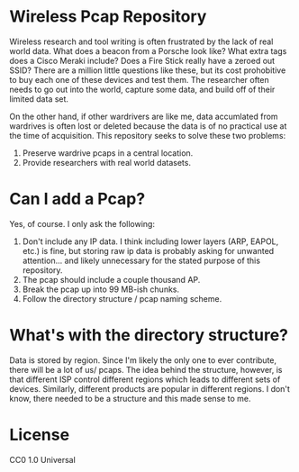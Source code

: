 # Wireless Pcap Repository

Wireless research and tool writing is often frustrated by the lack of real world data. What does a beacon from a Porsche look like? What extra tags does a Cisco Meraki include? Does a Fire Stick really have a zeroed out SSID? There are a million little questions like these, but its cost prohobitive to buy each one of these devices and test them. The researcher often needs to go out into the world, capture some data, and build off of their limited data set.

On the other hand, if other wardrivers are like me, data accumlated from wardrives is often lost or deleted because the data is of no practical use at the time of acquisition. This repository seeks to solve these two problems:

1. Preserve wardrive pcaps in a central location.
2. Provide researchers with real world datasets.

# Can I add a Pcap?

Yes, of course. I only ask the following:

1. Don't include any IP data. I think including lower layers (ARP, EAPOL, etc.) is fine, but storing raw ip data is probably asking for unwanted attention... and likely unnecessary for the stated purpose of this repository.
2. The pcap should include a couple thousand AP.
3. Break the pcap up into 99 MB-ish chunks.
4. Follow the directory structure / pcap naming scheme.

# What's with the directory structure?

Data is stored by region. Since I'm likely the only one to ever contribute, there will be a lot of us/<state> pcaps. The idea behind the structure, however, is that different ISP control different regions which leads to different sets of devices. Similarly, different products are popular in different regions. I don't know, there needed to be a structure and this made sense to me.

# License 
CC0 1.0 Universal
